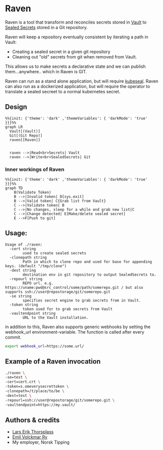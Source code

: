 # Raven

Raven is a tool that transform and reconciles secrets stored in [Vault](https://www.vaultproject.io/) to [Sealed Secrets](https://github.com/bitnami-labs/sealed-secrets) stored in a Git repository. 

Raven will keep a repository eventually consistent by iterating a path in Vault:
*  Creating a sealed secret in a given git repository
*  Cleaning out "old" secrets from git when removed from Vault.

This allows us to make secrets a declarative state and we can publish them...anywhere.. which in Raven is GIT.

Raven can run as a stand alone application, but will require [kubeseal](https://github.com/bitnami-labs/sealed-secrets#overview). Raven can also run as a dockerized application, but will require the operator to translate a sealed secreet to a normal kubernetes secret.

## Design

```mermaid
%%{init: {'theme': 'dark' ,'themeVariables': { 'darkMode': 'true' }}}%%
graph LR
  Vault[(Vault)]
  Git[(Git Repo)]
  raven[[Raven]]
  
  
  raven -->|Read<br>Secrets| Vault
  raven -->|Write<br>SealedSecrets| Git
```

### Inner workings of Raven

```mermaid
%%{init: {'theme': 'dark' ,'themeVariables': { 'darkMode': 'true' }}}%%
graph TD
    B(Validate Token)
    B -->|Invalid token| D[sys.exit]
    B -->|Valid token| C{Grab list from Vault}
    C -->|Validate token| B
    C -->|No changes, sleep for a while and grab new list|C
    C -->|Change detected| E[Make/delete sealed secret]
    E -->F[Push to git]
```


## Usage:

```
Usage of ./raven:
  -cert string
        used to create sealed secrets
  -clonepath string
        Path in which to clone repo and used for base for appending keys. (default "/tmp/clone")
  -dest string
        destination env in git repository to output SealedSecrets to.
  -repourl string
        REPO url. e.g. https://uname:pwd@src_control/some/path/somerepo.git / but also supports ssh://user@repostorage/git/somerepo.git
  -se string
        specifies secret engine to grab secrets from in Vault.
  -token string
        token used for to grab secrets from Vault
  -vaultendpoint string
        URL to the Vault installation.
```

in addition to this, Raven also supports generic webhooks by setting the webhook_url environment-variable. The function is called after every commit. 

```bash
export webhook_url=https://some.url/
```

## Example of a Raven invocation

```bash
./raven \
-se=test \ 
-cert=cert.crt \ 
-token=s.omeverysecrettoken \ 
-clonepath=/t/place/to/be \ 
-dest=test \ 
-repourl=ssh://user@repostorage/git/somerepo.git \ 
-vaultendpoint=https://my.vault/ 
```

## Authors & credits

* [Lars Erik Thorsplass](https://github.com/laetho)
* [Emil Volckmar Ry](https://github.com/volck)
* My employer, Norsk Tipping
